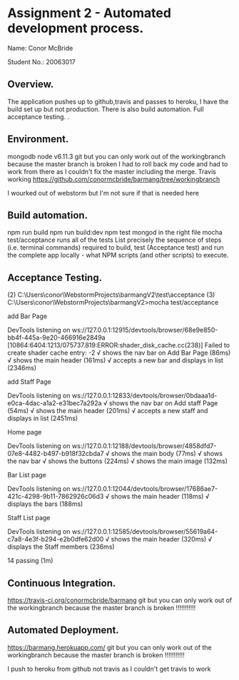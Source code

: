 # Assignment 2 - Automated development process.

Name: Conor McBride

Student No.:  20063017

## Overview.
The application pushes up to github,travis and passes to heroku, I have the build set up but not production. There is also build automation.
Full acceptance testing.
.

## Environment.
mongodb
node v6.11.3
git but you can only work out of the workingbranch because the master branch is broken
I had to roll back my code and had to work from there as I couldn't fix the master including the merge.
Travis working
https://github.com/conormcbride/barmang/tree/workingbranch

I wourked out of webstorm but I'm not sure if that is needed here

## Build automation.
npm run build
npm run build:dev
npm test
mongod in the right file
mocha test/acceptance runs all of the tests
List precisely the sequence of steps (i.e. terminal commands) required to build,
test (Acceptance test) and run the complete app locally - what NPM scripts (and other scripts) to execute.

## Acceptance Testing.

 (2) C:\Users\conor\WebstormProjects\barmangV2\test\acceptance
 (3) C:\Users\conor\WebstormProjects\barmangV2>mocha test/acceptance


  add Bar Page

DevTools listening on ws://127.0.0.1:12915/devtools/browser/68e9e850-bb4f-445a-9e20-466916e2849a
[10864:6404:1213/075737.819:ERROR:shader_disk_cache.cc(238)] Failed to create shader cache entry: -2
    √ shows the nav bar on Add Bar Page (86ms)
    √ shows the main header (161ms)
    √ accepts a new bar and displays in list (2346ms)

  add Staff Page

DevTools listening on ws://127.0.0.1:12833/devtools/browser/0bdaaa1d-e0ca-4dac-a1a2-e31bec7a292a
    √ shows the nav bar on Add staff Page (54ms)
    √ shows the main header (201ms)
    √ accepts a new staff and displays in list (2451ms)

  Home page

DevTools listening on ws://127.0.0.1:12188/devtools/browser/4858dfd7-07e8-4482-b497-b918f32cbda7
    √ shows the main body (77ms)
    √ shows the nav bar
    √ shows the buttons (224ms)
    √ shows the main image (132ms)

  Bar List page

DevTools listening on ws://127.0.0.1:12044/devtools/browser/17686ae7-421c-4298-9b11-7862926c06d3
    √ shows the main header (118ms)
    √ displays the bars (188ms)

  Staff List page

DevTools listening on ws://127.0.0.1:12585/devtools/browser/55619a64-c7a8-4e3f-b294-e2b0dfe62d00
    √ shows the main header (320ms)
    √ displays the Staff members (236ms)


  14 passing (1m)



## Continuous Integration.
https://travis-ci.org/conormcbride/barmang
git but you can only work out of the workingbranch because the master branch is broken !!!!!!!!!!!

## Automated Deployment.
https://barmang.herokuapp.com/
git but you can only work out of the workingbranch because the master branch is broken !!!!!!!!!!!

I push to heroku from github not travis as I couldn't get travis to work
